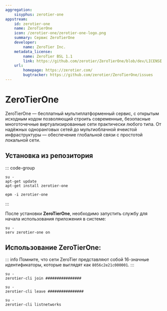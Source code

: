 ```yaml
---
aggregation:
    sisyphus: zerotier-one
appstream:
    id: zerotier-one
    name: ZeroTierOne
    icon: /zerotier-one/zerotier-one-logo.png
    summary: Cервис ZeroTierOne
    developer:
        name: ZeroTier Inc.
    metadata_license:
        name: ZeroTier BSL 1.1
        link: https://github.com/zerotier/ZeroTierOne/blob/dev/LICENSE.txt
    url:
        homepage: https://zerotier.com/
        bugtracker: https://github.com/zerotier/ZeroTierOne/issues
---
```


# ZeroTierOne

ZeroTierOne — бесплатный мультиплатформенный сервис, с открытым исходным кодом позволяющий строить современные, безопасные многоточечные виртуализированные сети практически любого типа. От надёжных одноранговых сетей до мультиоблачной ячеистой инфраструктуры — обеспечение глобальной связи с простотой локальной сети.

## Установка из репозитория

::: code-group

```shell[apt-get]
su -
apt-get update
apt-get install zerotier-one
```
```shell[epm]
epm -i zerotier-one
```
:::

После установки **ZeroTierOne**, необходимо запустить службу для начала использования приложения в системе:

```shell
su -
serv zerotier-one on
```

## Использование **ZeroTierOne**:

::: info
Помните, что сети ZeroTier представляют собой 16-значные идентификаторы, которые выглядят как `8056c2e21c000001`.
:::

```shell
su -
zerotier-cli join ################
```

```shell
su -
zerotier-cli leave ################
```

```shell
su -
zerotier-cli listnetworks
```
